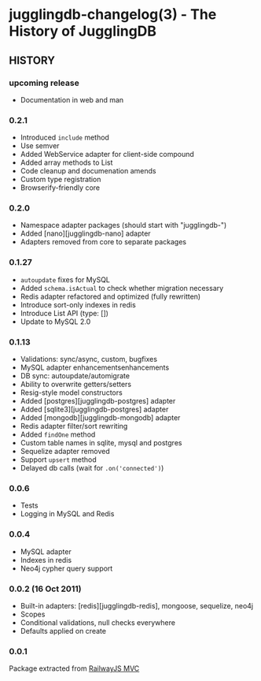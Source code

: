 jugglingdb-changelog(3) - The History of JugglingDB
===================================================

## HISTORY

### upcoming release

* Documentation in web and man

### 0.2.1

* Introduced `include` method
* Use semver
* Added WebService adapter for client-side compound
* Added array methods to List
* Code cleanup and documenation amends
* Custom type registration
* Browserify-friendly core

### 0.2.0

* Namespace adapter packages (should start with "jugglingdb-")
* Added [nano][jugglingdb-nano] adapter
* Adapters removed from core to separate packages

### 0.1.27

* `autoupdate` fixes for MySQL
* Added `schema.isActual` to check whether migration necessary
* Redis adapter refactored and optimized (fully rewritten)
* Introduce sort-only indexes in redis
* Introduce List API (type: [])
* Update to MySQL 2.0

### 0.1.13

* Validations: sync/async, custom, bugfixes
* MySQL adapter enhancementsenhancements
* DB sync: autoupdate/automigrate
* Ability to overwrite getters/setters
* Resig-style model constructors
* Added [postgres][jugglingdb-postgres] adapter
* Added [sqlite3][jugglingdb-postgres] adapter
* Added [mongodb][jugglingdb-mongodb] adapter
* Redis adapter filter/sort rewriting
* Added `findOne` method
* Custom table names in sqlite, mysql and postgres
* Sequelize adapter removed
* Support `upsert` method
* Delayed db calls (wait for `.on('connected')`)

### 0.0.6

* Tests
* Logging in MySQL and Redis

### 0.0.4

* MySQL adapter
* Indexes in redis
* Neo4j cypher query support

### 0.0.2 (16 Oct 2011)

* Built-in adapters: [redis][jugglingdb-redis], mongoose, sequelize, neo4j
* Scopes
* Conditional validations, null checks everywhere
* Defaults applied on create

### 0.0.1

Package extracted from [RailwayJS MVC](http://railwayjs.com)
